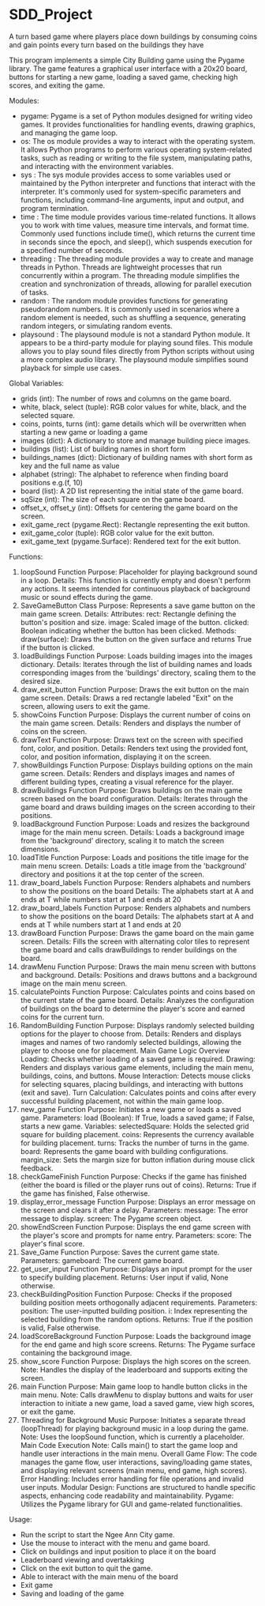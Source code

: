 # SDD_Project

A turn based game where players place down buildings by consuming coins and gain points every turn based on the buildings they have

This program implements a simple City Building game using the Pygame library. The game features a graphical user interface with a 20x20 board, buttons for starting a new game, loading a saved game, checking high scores, and exiting the game.

Modules:

- pygame: Pygame is a set of Python modules designed for writing video games. It provides functionalities for handling events, drawing graphics, and managing the game loop.
- os: The os module provides a way to interact with the operating system. It allows Python programs to perform various operating system-related tasks, such as reading or writing to the file system, manipulating paths, and interacting with the environment variables.
- sys : The sys module provides access to some variables used or maintained by the Python interpreter and functions that interact with the interpreter. It's commonly used for system-specific parameters and functions, including command-line arguments, input and output, and program termination.
- time : The time module provides various time-related functions. It allows you to work with time values, measure time intervals, and format time. Commonly used functions include time(), which returns the current time in seconds since the epoch, and sleep(), which suspends execution for a specified number of seconds.
- threading : The threading module provides a way to create and manage threads in Python. Threads are lightweight processes that run concurrently within a program. The threading module simplifies the creation and synchronization of threads, allowing for parallel execution of tasks.
- random : The random module provides functions for generating pseudorandom numbers. It is commonly used in scenarios where a random element is needed, such as shuffling a sequence, generating random integers, or simulating random events.
- playsound : The playsound module is not a standard Python module. It appears to be a third-party module for playing sound files. This module allows you to play sound files directly from Python scripts without using a more complex audio library. The playsound module simplifies sound playback for simple use cases.

Global Variables:

- grids (int): The number of rows and columns on the game board.
- white, black, select (tuple): RGB color values for white, black, and the selected square.
- coins, points, turns (int): game details which will be overwritten when starting a new game or loading a game
- images (dict): A dictionary to store and manage building piece images.
- buildings (list): List of building names in short form
- buildings_names (dict): Dictionary of building names with short form as key and the full name as value
- alphabet (string): The alphabet to reference when finding board positions e.g.(f, 10)
- board (list): A 2D list representing the initial state of the game board.
- sqSize (int): The size of each square on the game board.
- offset_x, offset_y (int): Offsets for centering the game board on the screen.
- exit_game_rect (pygame.Rect): Rectangle representing the exit button.
- exit_game_color (tuple): RGB color value for the exit button.
- exit_game_text (pygame.Surface): Rendered text for the exit button.

Functions:

1. loopSound Function
   Purpose: Placeholder for playing background sound in a loop.
   Details: This function is currently empty and doesn't perform any actions. It seems intended for continuous playback of background music or sound effects during the game.
2. SaveGameButton Class
   Purpose: Represents a save game button on the main game screen.
   Details:
   Attributes:
   rect: Rectangle defining the button's position and size.
   image: Scaled image of the button.
   clicked: Boolean indicating whether the button has been clicked.
   Methods:
   draw(surface): Draws the button on the given surface and returns True if the button is clicked.
3. loadBuildings Function
   Purpose: Loads building images into the images dictionary.
   Details: Iterates through the list of building names and loads corresponding images from the 'buildings' directory, scaling them to the desired size.
4. draw_exit_button Function
   Purpose: Draws the exit button on the main game screen.
   Details: Draws a red rectangle labeled "Exit" on the screen, allowing users to exit the game.
5. showCoins Function
   Purpose: Displays the current number of coins on the main game screen.
   Details: Renders and displays the number of coins on the screen.
6. drawText Function
   Purpose: Draws text on the screen with specified font, color, and position.
   Details: Renders text using the provided font, color, and position information, displaying it on the screen.
7. showBuildings Function
   Purpose: Displays building options on the main game screen.
   Details: Renders and displays images and names of different building types, creating a visual reference for the player.
8. drawBuildings Function
   Purpose: Draws buildings on the main game screen based on the board configuration.
   Details: Iterates through the game board and draws building images on the screen according to their positions.
9. loadBackground Function
   Purpose: Loads and resizes the background image for the main menu screen.
   Details: Loads a background image from the 'background' directory, scaling it to match the screen dimensions.
10. loadTitle Function
    Purpose: Loads and positions the title image for the main menu screen.
    Details: Loads a title image from the 'background' directory and positions it at the top center of the screen.
11. draw_board_labels Function
    Purpose: Renders alphabets and numbers to show the positions on the board
    Details: The alphabets start at A and ends at T while numbers start at 1 and ends at 20
12. draw_board_labels Function
    Purpose: Renders alphabets and numbers to show the positions on the board
    Details: The alphabets start at A and ends at T while numbers start at 1 and ends at 20
13. drawBoard Function
    Purpose: Draws the game board on the main game screen.
    Details: Fills the screen with alternating color tiles to represent the game board and calls drawBuildings to render buildings on the board.
14. drawMenu Function
    Purpose: Draws the main menu screen with buttons and background.
    Details: Positions and draws buttons and a background image on the main menu screen.
15. calculatePoints Function
    Purpose: Calculates points and coins based on the current state of the game board.
    Details: Analyzes the configuration of buildings on the board to determine the player's score and earned coins for the current turn.
16. RandomBuilding Function
    Purpose: Displays randomly selected building options for the player to choose from.
    Details: Renders and displays images and names of two randomly selected buildings, allowing the player to choose one for placement.
    Main Game Logic Overview
    Loading: Checks whether loading of a saved game is required.
    Drawing: Renders and displays various game elements, including the main menu, buildings, coins, and buttons.
    Mouse Interaction: Detects mouse clicks for selecting squares, placing buildings, and interacting with buttons (exit and save).
    Turn Calculation: Calculates points and coins after every successful building placement, not within the main game loop.
17. new_game Function
    Purpose: Initiates a new game or loads a saved game.
    Parameters:
    load (Boolean): If True, loads a saved game; if False, starts a new game.
    Variables:
    selectedSquare: Holds the selected grid square for building placement.
    coins: Represents the currency available for building placement.
    turns: Tracks the number of turns in the game.
    board: Represents the game board with building configurations.
    margin_size: Sets the margin size for button inflation during mouse click feedback.
18. checkGameFinish Function
    Purpose: Checks if the game has finished (either the board is filled or the player runs out of coins).
    Returns: True if the game has finished, False otherwise.
19. display_error_message Function
    Purpose: Displays an error message on the screen and clears it after a delay.
    Parameters:
    message: The error message to display.
    screen: The Pygame screen object.
19. showEndScreen Function
    Purpose: Displays the end game screen with the player's score and prompts for name entry.
    Parameters:
    score: The player's final score.
20. Save_Game Function
    Purpose: Saves the current game state.
    Parameters:
    gameboard: The current game board.
21. get_user_input Function
    Purpose: Displays an input prompt for the user to specify building placement.
    Returns: User input if valid, None otherwise.
22. checkBuildingPosition Function
    Purpose: Checks if the proposed building position meets orthogonally adjacent requirements.
    Parameters:
    position: The user-inputted building position.
    i: Index representing the selected building from the random options.
    Returns: True if the position is valid, False otherwise.
23. loadScoreBackground Function
    Purpose: Loads the background image for the end game and high score screens.
    Returns: The Pygame surface containing the background image.
24. show_score Function
    Purpose: Displays the high scores on the screen.
    Note: Handles the display of the leaderboard and supports exiting the screen.
25. main Function
    Purpose: Main game loop to handle button clicks in the main menu.
    Note: Calls drawMenu to display buttons and waits for user interaction to initiate a new game, load a saved game, view high scores, or exit the game.
26. Threading for Background Music
    Purpose: Initiates a separate thread (loopThread) for playing background music in a loop during the game.
    Note: Uses the loopSound function, which is currently a placeholder.
    Main Code Execution
    Note: Calls main() to start the game loop and handle user interactions in the main menu.
    Overall
    Game Flow: The code manages the game flow, user interactions, saving/loading game states, and displaying relevant screens (main menu, end game, high scores).
    Error Handling: Includes error handling for file operations and invalid user inputs.
    Modular Design: Functions are structured to handle specific aspects, enhancing code readability and maintainability.
    Pygame: Utilizes the Pygame library for GUI and game-related functionalities.

Usage:

- Run the script to start the Ngee Ann City game.
- Use the mouse to interact with the menu and game board.
- Click on buildings and input position to place it on the board
- Leaderboard viewing and overtakking
- Click on the exit button to quit the game.
- Able to interact with the main menu of the board
- Exit game
- Saving and loading of the game

